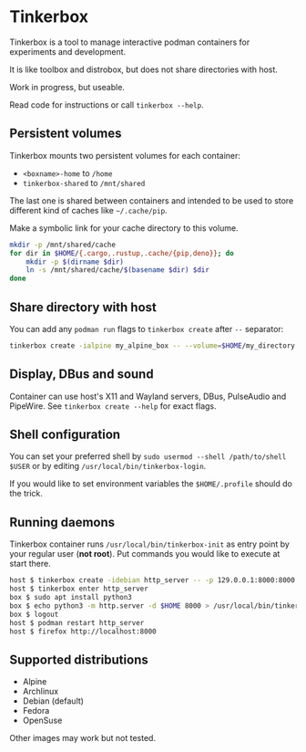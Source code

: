 # Tinkerbox

Tinkerbox is a tool to manage interactive podman containers for experiments and development.

It is like toolbox and distrobox, but does not share directories with host.

Work in progress, but useable.

Read code for instructions or call `tinkerbox --help`.


## Persistent volumes

Tinkerbox mounts two persistent volumes for each container:

 * `<boxname>-home` to `/home`
 * `tinkerbox-shared` to `/mnt/shared`

The last one is shared between containers and intended to be used to store different kind of caches like `~/.cache/pip`.

Make a symbolic link for your cache directory to this volume.
```bash
mkdir -p /mnt/shared/cache
for dir in $HOME/{.cargo,.rustup,.cache/{pip,deno}}; do
    mkdir -p $(dirname $dir)
    ln -s /mnt/shared/cache/$(basename $dir) $dir 
done
```


## Share directory with host

You can add any `podman run` flags to `tinkerbox create` after `--` separator:
```bash
tinkerbox create -ialpine my_alpine_box -- --volume=$HOME/my_directory:$HOME/my_directory:rw
```


## Display, DBus and sound

Container can use host's X11 and Wayland servers, DBus, PulseAudio and PipeWire.
See `tinkerbox create --help` for exact flags.


## Shell configuration

You can set your preferred shell by `sudo usermod --shell /path/to/shell $USER` or by editing `/usr/local/bin/tinkerbox-login`.

If you would like to set environment variables the `$HOME/.profile` should do the trick.

## Running daemons

Tinkerbox container runs `/usr/local/bin/tinkerbox-init` as entry point by your regular user (**not root**).
Put commands you would like to execute at start there.

```bash
host $ tinkerbox create -idebian http_server -- -p 129.0.0.1:8000:8000
host $ tinkerbox enter http_server
box $ sudo apt install python3
box $ echo python3 -m http.server -d $HOME 8000 > /usr/local/bin/tinkerbox-init
box $ logout
host $ podman restart http_server
host $ firefox http://localhost:8000
```


## Supported distributions

 * Alpine
 * Archlinux
 * Debian (default)
 * Fedora
 * OpenSuse
        
Other images may work but not tested.

